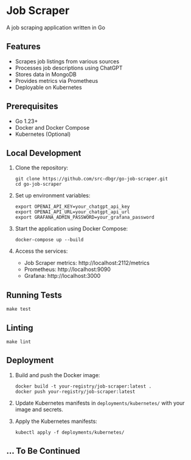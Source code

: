 # Job Scraper

A job scraping application written in Go

## Features

- Scrapes job listings from various sources
- Processes job descriptions using ChatGPT
- Stores data in MongoDB
- Provides metrics via Prometheus
- Deployable on Kubernetes

## Prerequisites

- Go 1.23+
- Docker and Docker Compose
- Kubernetes (Optional)

## Local Development

1. Clone the repository:
   ```
   git clone https://github.com/src-dbgr/go-job-scraper.git
   cd go-job-scraper
   ```

2. Set up environment variables:
   ```
   export OPENAI_API_KEY=your_chatgpt_api_key
   export OPENAI_API_URL=your_chatgpt_api_url
   export GRAFANA_ADMIN_PASSWORD=your_grafana_password
   ```

3. Start the application using Docker Compose:
   ```
   docker-compose up --build
   ```

4. Access the services:
   - Job Scraper metrics: http://localhost:2112/metrics
   - Prometheus: http://localhost:9090
   - Grafana: http://localhost:3000

## Running Tests

```
make test
```

## Linting

```
make lint
```

## Deployment

1. Build and push the Docker image:
   ```
   docker build -t your-registry/job-scraper:latest .
   docker push your-registry/job-scraper:latest
   ```

2. Update Kubernetes manifests in `deployments/kubernetes/` with your image and secrets.

3. Apply the Kubernetes manifests:
   ```
   kubectl apply -f deployments/kubernetes/
   ```

## ... To Be Continued